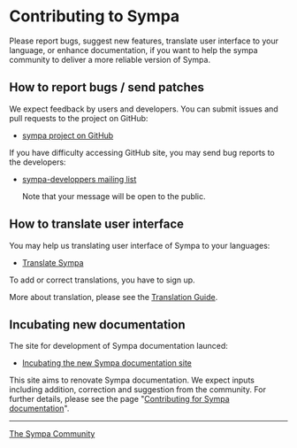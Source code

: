 Contributing to Sympa
=====================

Please report bugs, suggest new features, translate user interface to your language, or enhance documentation, if you want to help the sympa community to deliver a more reliable version of Sympa.

How to report bugs / send patches
---------------------------------

We expect feedback by users and developers.  You can submit issues and pull requests to the project on GitHub:

  - [sympa project on GitHub](https://github.com/sympa-community/sympa)

If you have difficulty accessing GitHub site, you may send bug reports to the developers:

  - [sympa-developpers mailing list](https://listes.renater.fr/sympa/info/sympa-developpers)

    Note that your message will be open to the public.

How to translate user interface
-------------------------------

You may help us translating user interface of Sympa to your languages:

  * [Translate Sympa](https://translate.sympa.org/)

To add or correct translations, you have to sign up.

More about translation, please see the [Translation Guide](https://www.sympa.org/translating_sympa).

Incubating new documentation
-------------------------------

The site for development of Sympa documentation launced:

  * [Incubating the new Sympa documentation site](https://github.com/sympa-community/sympa-community.github.io)

This site aims to renovate Sympa documentation.  We expect inputs including addition, correction and suggestion from the community.  For further details, please see the page "[Contributing for Sympa documentation](https://github.com/sympa-community/sympa-community.github.io/blob/master/CONTRIBUTING.md)".

----
[The Sympa Community](https://github.com/sympa-community)
